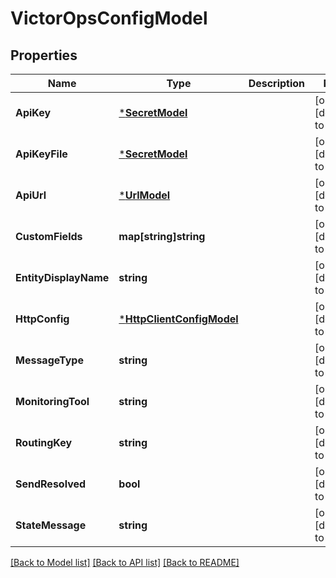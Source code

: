 # VictorOpsConfigModel

## Properties
Name | Type | Description | Notes
------------ | ------------- | ------------- | -------------
**ApiKey** | [***SecretModel**](Secret.md) |  | [optional] [default to null]
**ApiKeyFile** | [***SecretModel**](Secret.md) |  | [optional] [default to null]
**ApiUrl** | [***UrlModel**](URL.md) |  | [optional] [default to null]
**CustomFields** | **map[string]string** |  | [optional] [default to null]
**EntityDisplayName** | **string** |  | [optional] [default to null]
**HttpConfig** | [***HttpClientConfigModel**](HTTPClientConfig.md) |  | [optional] [default to null]
**MessageType** | **string** |  | [optional] [default to null]
**MonitoringTool** | **string** |  | [optional] [default to null]
**RoutingKey** | **string** |  | [optional] [default to null]
**SendResolved** | **bool** |  | [optional] [default to null]
**StateMessage** | **string** |  | [optional] [default to null]

[[Back to Model list]](../README.md#documentation-for-models) [[Back to API list]](../README.md#documentation-for-api-endpoints) [[Back to README]](../README.md)


